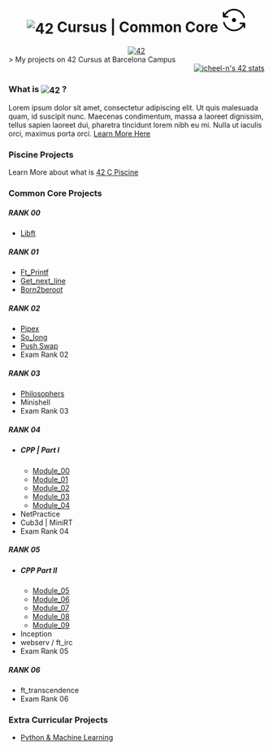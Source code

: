 <!--HEADER-->
<h1 align="center">
 <picture>
  <source media="(prefers-color-scheme: dark)" srcset="https://cdn.simpleicons.org/42/white">
  <img alt="42" width=40 align="center" src="https://cdn.simpleicons.org/42/Black">
 </picture>
 Cursus |
 Common Core
<img src="resources/InProgress.svg">
</h1>
<!--FINISH HEADER-->
<div align="center">
<a href='https://profile.intra.42.fr/users/jcheel-n' target="_blank"><img alt='42' src='https://img.shields.io/badge/Barcelona-000000?logo=42&logoColor=White'/></a>
</div>
> My projects on 42 Cursus at Barcelona Campus

<div align="right">
<a href="https://github.com/JaeSeoKim/badge42"><img width=500 src="https://badge42.vercel.app/api/v2/clfo781th000608l4lo1z8jb2/stats?cursusId=21&coalitionId=205" alt="jcheel-n's 42 stats" /></a>
</div>

<h3>
What is 
 <picture>
  <source media="(prefers-color-scheme: dark)" srcset="https://cdn.simpleicons.org/42/white">
  <img alt="42" width=32 align="center" src="https://cdn.simpleicons.org/42/Black">
 </picture>
 ?
</h3>
Lorem ipsum dolor sit amet, consectetur adipiscing elit. Ut quis malesuada quam, id suscipit nunc. Maecenas condimentum, massa a laoreet dignissim, tellus sapien laoreet dui, pharetra tincidunt lorem nibh eu mi. Nulla ut iaculis orci, maximus porta orci.
<a href="https://42.fr/en/the-program/innovative-learning/">Learn More Here</a>

### Piscine Projects
Learn More about what is [42 C Piscine](https://github.com/josephcheel/42-Piscine)

### Common Core Projects
##### RANK 00
* [Libft](https://github.com/josephcheel/42-Libft)
##### RANK 01
* [Ft_Printf](https://github.com/josephcheel/42-Ft_Printf)
* [Get_next_line](https://github.com/josephcheel/42-Get_next_line)
* [Born2beroot](https://github.com/josephcheel/42-Born2beroot)
##### RANK 02
* [Pipex](https://github.com/josephcheel/42-Pipex)
* [So_long](https://github.com/josephcheel/42-So_long)
* [Push Swap](https://github.com/josephcheel/42-Push_Swap)
* Exam Rank 02
##### RANK 03
* [Philosophers](https://github.com/josephcheel/42-Philosophers)
* Minishell
* Exam Rank 03
##### RANK 04
* ##### CPP | Part I
  * [Module_00](https://github.com/josephcheel/42-CPP/tree/main/CPP_Module_00)
  * [Module_01](https://github.com/josephcheel/42-CPP/tree/main/CPP_Module_01)
  * [Module_02](https://github.com/josephcheel/42-CPP/tree/main/CPP_Module_02)
  * [Module_03](https://github.com/josephcheel/42-CPP/tree/main/CPP_Module_03)
  * [Module_04](https://github.com/josephcheel/42-CPP/tree/main/CPP_Module_04)
* NetPractice
* Cub3d | MiniRT
* Exam Rank 04
 ##### RANK 05
* ##### CPP Part II
  * [Module_05](https://github.com/josephcheel/42-CPP/tree/main/CPP_Module_05)
  * [Module_06](https://github.com/josephcheel/42-CPP/tree/main/CPP_Module_06)
  * [Module_07](https://github.com/josephcheel/42-CPP/tree/main/CPP_Module_07)
  * [Module_08](https://github.com/josephcheel/42-CPP/tree/main/CPP_Module_08)
  * [Module_09](https://github.com/josephcheel/42-CPP/tree/main/CPP_Module_09)
* Inception
* webserv / ft_irc
* Exam Rank 05
 ##### RANK 06
* ft_transcendence
* Exam Rank 06

### Extra Curricular Projects
* [Python & Machine Learning](https://github.com/josephcheel/42-Python-Machine-Learning)

